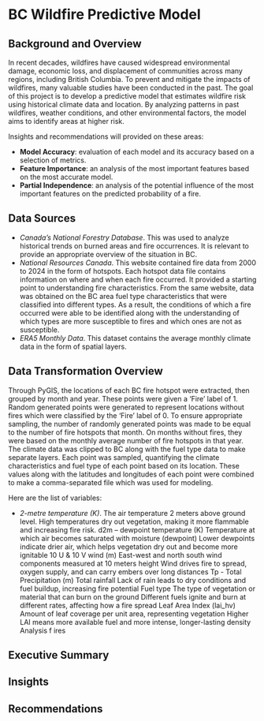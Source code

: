 # BC Wildfire Predictive Model

## Background and Overview
In recent decades, wildfires have caused widespread environmental damage, economic loss, and displacement of communities across many regions, including British Columbia. To prevent and mitigate the impacts of wildfires, many valuable studies have been conducted in the past. The goal of this project is to develop a predictive model that estimates wildfire risk using historical climate data and location. By analyzing patterns in past wildfires, weather conditions, and other environmental factors, the model aims to identify areas at higher risk. 

Insights and recommendations will provided on these areas:
- **Model Accuracy**: evaluation of each model and its accuracy based on a selection of metrics.
- **Feature Importance**: an analysis of the most important features based on the most accurate model.
- **Partial Independence**: an analysis of the potential influence of the most important features on the predicted probability of a fire.
  
## Data Sources
- *Canada’s National Forestry Database*. This was used to analyze historical trends on burned areas and fire occurrences. It is relevant to provide an appropriate 
overview of the situation in BC. 
- *National Resources Canada*. This website contained fire data from 2000 to 2024 in the form of hotspots. Each hotspot data file contains information on where 
and when each fire occurred. It provided a starting point to understanding fire characteristics. From the same website, data was obtained on the BC area fuel type 
characteristics that were classified into different types. As a result, the conditions of which a fire occurred were able to be identified along with the understanding of which types are more susceptible to fires and which ones are not as susceptible.
-  *ERA5 Monthly Data*. This dataset contains the average monthly climate data in the form of spatial layers.

## Data Transformation Overview
Through  PyGIS, the locations of each BC fire hotspot were extracted, then grouped by month and year. These points were given a ‘Fire’ label of 1. Random generated 
points were generated to represent locations without fires which were classified by the ‘Fire’ label of 0. To ensure appropriate sampling, the number of randomly generated points was made to be equal to the number of fire hotspots that month. On months without fires, they were based on the monthly average number of fire hotspots in that year. The climate data was clipped to BC along with the fuel type data to make separate layers. Each point was sampled, quantifying the climate characteristics and fuel type of each point based on its location. These values along with the latitudes and longitudes of each point were combined to make a comma-separated file which was used for modeling.

Here are the list of variables:
- *2-metre temperature (K)*. The air temperature 2 meters above ground level. High temperatures dry out vegetation, making it more flammable and increasing fire risk.
d2m – dewpoint 
temperature (K) 
Temperature at which air 
becomes saturated with 
moisture (dewpoint) 
Lower dewpoints 
indicate drier air, which 
helps vegetation dry out 
and become more 
ignitable 
10 U & 10 V wind (m) East-west and north
south wind components 
measured at 10 meters 
height 
Wind drives fire to 
spread, oxygen supply, 
and can carry embers 
over long distances 
Tp - Total Precipitation 
(m) 
Total rainfall  Lack of rain leads to dry 
conditions and fuel 
buildup, increasing fire 
potential 
Fuel type The type of vegetation or 
material that can burn 
on the ground 
Different fuels ignite and 
burn at different rates, 
affecting how a fire 
spread 
Leaf Area Index (lai_hv) Amount of leaf coverage 
per unit area, 
representing vegetation 
Higher LAI means more 
available fuel and more 
intense, longer-lasting 
density 
Analysis 
f
 ires
## Executive Summary

## Insights

## Recommendations
